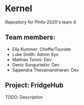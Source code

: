 # Kernel

Repository for PInfo-2020's team 4

## Team members:

- Ella Kummer:                Cheffe/Touriste
- Luke Smith:                 Admin Sys
- Mathias Tonini:             Dev
- Deniz Sungurtekin:		  Dev
- Sajaendra Thevamanoharan:	  Dev

## Project: FridgeHub

TODO: Description

